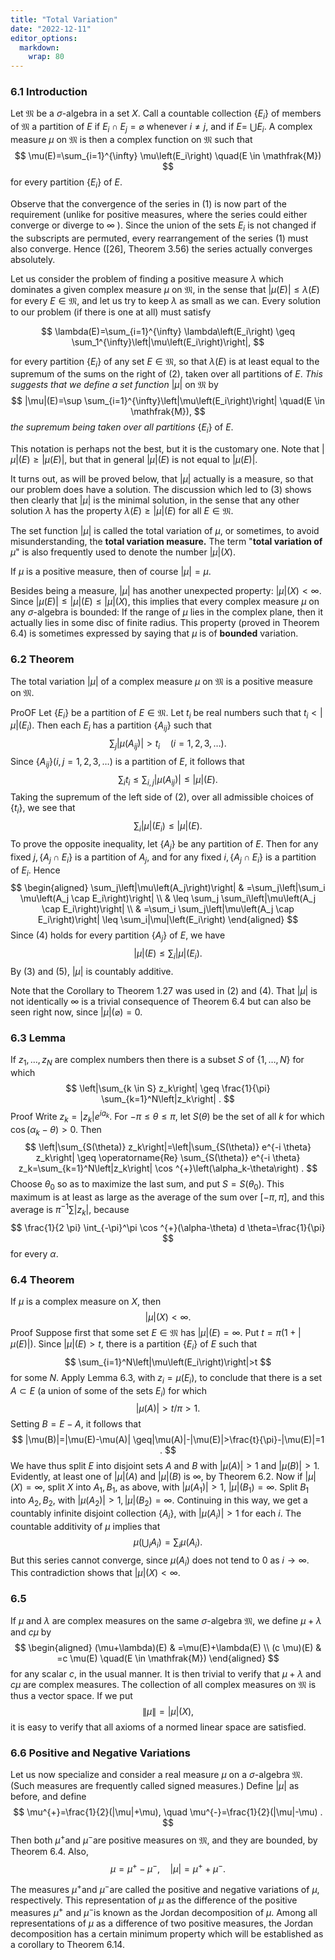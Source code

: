 ```yaml
---
title: "Total Variation"
date: "2022-12-11"
editor_options: 
  markdown: 
    wrap: 80
---
```


### 6.1 Introduction

Let $\mathfrak{M}$ be a $\sigma$-algebra in a set $X$. Call a countable
collection $\left\{E_i\right\}$ of members of $\mathfrak{M}$ a partition of $E$
if $E_i \cap E_j=\varnothing$ whenever $i \neq j$, and if $E=$ $\bigcup E_i$. A
complex measure $\mu$ on $\mathfrak{M}$ is then a complex function on
$\mathfrak{M}$ such that $$
\mu(E)=\sum_{i=1}^{\infty} \mu\left(E_i\right) \quad(E \in \mathfrak{M})
$$ for every partition $\left\{E_i\right\}$ of $E$.

Observe that the convergence of the series in (1) is now part of the requirement
(unlike for positive measures, where the series could either converge or diverge
to $\infty$ ). Since the union of the sets $E_i$ is not changed if the
subscripts are permuted, every rearrangement of the series (1) must also
converge. Hence ([26], Theorem 3.56) the series actually converges absolutely.

Let us consider the problem of finding a positive measure $\lambda$ which
dominates a given complex measure $\mu$ on $\mathfrak{M}$, in the sense that
$|\mu(E)| \leq \lambda(E)$ for every $E \in \mathfrak{M}$, and let us try to
keep $\lambda$ as small as we can. Every solution to our problem (if there is
one at all) must satisfy

$$
\lambda(E)=\sum_{i=1}^{\infty} \lambda\left(E_i\right) \geq \sum_1^{\infty}\left|\mu\left(E_i\right)\right|,
$$

for every partition $\left\{E_i\right\}$ of any set $E \in \mathfrak{M}$, so
that $\lambda(E)$ is at least equal to the supremum of the sums on the right of
(2), taken over all partitions of $E$. *This suggests that we define a set
function* $|\mu|$ on $\mathfrak{M}$ by $$
|\mu|(E)=\sup \sum_{i=1}^{\infty}\left|\mu\left(E_i\right)\right| \quad(E \in \mathfrak{M}),
$$ *the supremum being taken over all partitions* $\left\{E_i\right\}$ of $E$.

This notation is perhaps not the best, but it is the customary one. Note that
$|\mu|(E) \geq|\mu(E)|$, but that in general $|\mu|(E)$ is not equal to
$|\mu(E)|$.

It turns out, as will be proved below, that $|\mu|$ actually is a measure, so
that our problem does have a solution. The discussion which led to (3) shows
then clearly that $|\mu|$ is the minimal solution, in the sense that any other
solution $\lambda$ has the property $\lambda(E) \geq|\mu|(E)$ for all
$E \in \mathfrak{M}$.

The set function $|\mu|$ is called the total variation of $\mu$, or sometimes,
to avoid misunderstanding, the **total variation measure.** The term "**total
variation of** $\mu$" is also frequently used to denote the number $|\mu|(X)$.

If $\mu$ is a positive measure, then of course $|\mu|=\mu$.

Besides being a measure, $|\mu|$ has another unexpected property:
$|\mu|(X)<\infty$. Since $|\mu(E)| \leq|\mu|(E) \leq|\mu|(X)$, this implies that
every complex measure $\mu$ on any $\sigma$-algebra is bounded: If the range of
$\mu$ lies in the complex plane, then it actually lies in some disc of finite
radius. This property (proved in Theorem 6.4) is sometimes expressed by saying
that $\mu$ is of **bounded** variation.

### 6.2 Theorem

The total variation $|\mu|$ of a complex measure $\mu$ on $\mathfrak{M}$ is a
positive measure on $\mathfrak{M}$.

ProOF Let $\left\{E_i\right\}$ be a partition of $E \in \mathfrak{M}$. Let $t_i$
be real numbers such that $t_i<|\mu|\left(E_i\right)$. Then each $E_i$ has a
partition $\left\{A_{i j}\right\}$ such that $$
\sum_j\left|\mu\left(A_{i j}\right)\right|>t_i \quad(i=1,2,3, \ldots) .
$$ Since $\left\{A_{i j}\right\}(i, j=1,2,3, \ldots)$ is a partition of $E$, it
follows that $$
\sum_i t_i \leq \sum_{i, j}\left|\mu\left(A_{i j}\right)\right| \leq|\mu|(E) .
$$ Taking the supremum of the left side of $(2)$, over all admissible choices of
$\left\{t_i\right\}$, we see that $$
\sum_i|\mu|\left(E_i\right) \leq|\mu|(E) .
$$ To prove the opposite inequality, let $\left\{A_j\right\}$ be any partition
of $E$. Then for any fixed $j,\left\{A_j \cap E_i\right\}$ is a partition of
$A_j$, and for any fixed $i,\left\{A_j \cap E_i\right\}$ is a partition of
$E_i$. Hence $$
\begin{aligned}
\sum_j\left|\mu\left(A_j\right)\right| & =\sum_j\left|\sum_i \mu\left(A_j \cap E_i\right)\right| \\
& \leq \sum_j \sum_i\left|\mu\left(A_j \cap E_i\right)\right| \\
& =\sum_i \sum_j\left|\mu\left(A_j \cap E_i\right)\right| \leq \sum_i|\mu|\left(E_i\right)
\end{aligned}
$$ Since (4) holds for every partition $\left\{A_j\right\}$ of $E$, we have $$
|\mu|(E) \leq \sum_i|\mu|\left(E_i\right) .
$$ By (3) and (5), $|\mu|$ is countably additive.

Note that the Corollary to Theorem $1.27$ was used in (2) and (4). That $|\mu|$
is not identically $\infty$ is a trivial consequence of Theorem $6.4$ but can
also be seen right now, since $|\mu|(\varnothing)=0$.

### 6.3 Lemma

If $z_1, \ldots, z_N$ are complex numbers then there is a subset $S$ of
$\{1, \ldots, N\}$ for which $$
\left|\sum_{k \in S} z_k\right| \geq \frac{1}{\pi} \sum_{k=1}^N\left|z_k\right| .
$$ Proof Write $z_k=\left|z_k\right| e^{i a_k}$. For
$-\pi \leq \theta \leq \pi$, let $S(\theta)$ be the set of all $k$ for which
$\cos \left(\alpha_k-\theta\right)>0$. Then $$
\left|\sum_{S(\theta)} z_k\right|=\left|\sum_{S(\theta)} e^{-i \theta} z_k\right| \geq \operatorname{Re} \sum_{S(\theta)} e^{-i \theta} z_k=\sum_{k=1}^N\left|z_k\right| \cos ^{+}\left(\alpha_k-\theta\right) .
$$ Choose $\theta_0$ so as to maximize the last sum, and put
$S=S\left(\theta_0\right)$. This maximum is at least as large as the average of
the sum over $[-\pi, \pi]$, and this average is $\pi^{-1} \sum\left|z_k\right|$,
because $$
\frac{1}{2 \pi} \int_{-\pi}^\pi \cos ^{+}(\alpha-\theta) d \theta=\frac{1}{\pi}
$$ for every $\alpha$.

### 6.4 Theorem

If $\mu$ is a complex measure on $X$, then $$
|\mu|(X)<\infty .
$$ Proof Suppose first that some set $E \in \mathfrak{M}$ has $|\mu|(E)=\infty$.
Put $t=\pi(1+|\mu(E)|)$. Since $|\mu|(E)>t$, there is a partition
$\left\{E_i\right\}$ of $E$ such that $$
\sum_{i=1}^N\left|\mu\left(E_i\right)\right|>t
$$ for some $N$. Apply Lemma 6.3, with $z_i=\mu\left(E_i\right)$, to conclude
that there is a set $A \subset E$ (a union of some of the sets
$\left.E_i\right)$ for which $$
|\mu(A)|>t / \pi>1 \text {. }
$$ Setting $B=E-A$, it follows that $$
|\mu(B)|=|\mu(E)-\mu(A)| \geq|\mu(A)|-|\mu(E)|>\frac{t}{\pi}-|\mu(E)|=1 .
$$ We have thus split $E$ into disjoint sets $A$ and $B$ with $|\mu(A)|>1$ and
$|\mu(B)|>1$. Evidently, at least one of $|\mu|(A)$ and $|\mu|(B)$ is $\infty$,
by Theorem 6.2. Now if $|\mu|(X)=\infty$, split $X$ into $A_1, B_1$, as above,
with $\left|\mu\left(A_1\right)\right|>1$, $|\mu|\left(B_1\right)=\infty$. Split
$B_1$ into $A_2, B_2$, with
$\left|\mu\left(A_2\right)\right|>1,|\mu|\left(B_2\right)=\infty$. Continuing in
this way, we get a countably infinite disjoint collection $\left\{A_i\right\}$,
with $\left|\mu\left(A_i\right)\right|>1$ for each $i$. The countable additivity
of $\mu$ implies that $$
\mu\left(\bigcup_i A_i\right)=\sum_i \mu\left(A_i\right) .
$$ But this series cannot converge, since $\mu\left(A_i\right)$ does not tend to
0 as $i \rightarrow \infty$. This contradiction shows that $|\mu|(X)<\infty$.

### 6.5

If $\mu$ and $\lambda$ are complex measures on the same $\sigma$-algebra
$\mathfrak{M}$, we define $\mu+\lambda$ and $c \mu$ by $$
\begin{aligned}
(\mu+\lambda)(E) & =\mu(E)+\lambda(E) \\
(c \mu)(E) & =c \mu(E) \quad(E \in \mathfrak{M})
\end{aligned}
$$ for any scalar $c$, in the usual manner. It is then trivial to verify that
$\mu+\lambda$ and $c \mu$ are complex measures. The collection of all complex
measures on $\mathfrak{M}$ is thus a vector space. If we put $$
\|\mu\|=|\mu|(X),
$$ it is easy to verify that all axioms of a normed linear space are satisfied.

### 6.6 Positive and Negative Variations

Let us now specialize and consider a real measure $\mu$ on a $\sigma$-algebra
$\mathfrak{M}$. (Such measures are frequently called signed measures.) Define
$|\mu|$ as before, and define $$
\mu^{+}=\frac{1}{2}(|\mu|+\mu), \quad \mu^{-}=\frac{1}{2}(|\mu|-\mu) .
$$ Then both $\mu^{+}$and $\mu^{-}$are positive measures on $\mathfrak{M}$, and
they are bounded, by Theorem 6.4. Also, $$
\mu=\mu^{+}-\mu^{-}, \quad|\mu|=\mu^{+}+\mu^{-} .
$$

The measures $\mu^{+}$and $\mu^{-}$are called the positive and negative
variations of $\mu$, respectively. This representation of $\mu$ as the
difference of the positive measures $\mu^{+}$ and $\mu^{-}$is known as the
Jordan decomposition of $\mu$. Among all representations of $\mu$ as a
difference of two positive measures, the Jordan decomposition has a certain
minimum property which will be established as a corollary to Theorem $6.14$.
